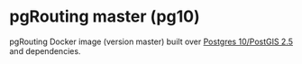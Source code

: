 # pgRouting master (pg10)

pgRouting Docker image (version master) built over [Postgres 10/PostGIS 2.5](https://hub.docker.com/r/postgis/postgis/tags?page=1&name=10-2.5) and dependencies.
